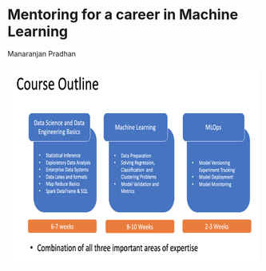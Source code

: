 # Mentoring for a career in Machine Learning
Manaranjan Pradhan

<img src="programoverview.png" style="height: 400px; width:900px;"/>

